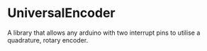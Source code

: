 # UniversalEncoder
A library that allows any arduino with two interrupt pins to utilise a quadrature, rotary encoder. 

